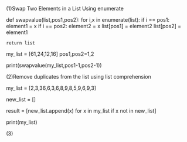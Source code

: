 <!-- List practicals -->
(1)Swap Two Elements in a List Using enumerate

def swapvalue(list,pos1,pos2):
    for i,x in enumerate(list):
        if i == pos1:
            element1 = x
        if i == pos2:
            element2 = x
    list[pos1] = element2
    list[pos2] = element1

    return list

my_list = [61,24,12,16]
pos1,pos2=1,2

print(swapvalue(my_list,pos1-1,pos2-1))


(2)Remove duplicates from the list using list comprehension 

my_list = [2,3,36,6,3,6,8,9,8,5,9,6,9,3]

new_list = []

result = [new_list.append(x) for x in my_list if x not in new_list]

print(my_list)

(3)

